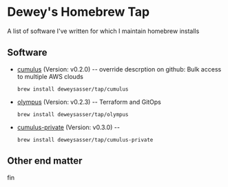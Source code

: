 # Dewey's Homebrew Tap

A list of software I've written for which I maintain homebrew installs

## Software

* [cumulus](https://github.com/deweysasser/cumulus) (Version: v0.2.0) -- override descrption on github: Bulk access to multiple AWS clouds

  ```brew install deweysasser/tap/cumulus```


* [olympus](https://github.com/deweysasser/olympus) (Version: v0.2.3) -- Terraform and GitOps

  ```brew install deweysasser/tap/olympus```


* [cumulus-private](https://github.com/deweysasser/cumulus-private) (Version: v0.3.0) -- 

  ```brew install deweysasser/tap/cumulus-private```

## Other end matter

fin
